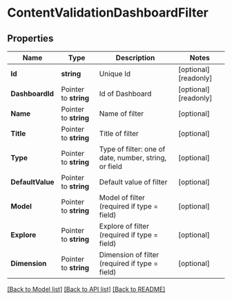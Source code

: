 # ContentValidationDashboardFilter

## Properties

Name | Type | Description | Notes
------------ | ------------- | ------------- | -------------
**Id** | **string** | Unique Id | [optional] [readonly] 
**DashboardId** | Pointer to **string** | Id of Dashboard | [optional] [readonly] 
**Name** | Pointer to **string** | Name of filter | [optional] 
**Title** | Pointer to **string** | Title of filter | [optional] 
**Type** | Pointer to **string** | Type of filter: one of date, number, string, or field | [optional] 
**DefaultValue** | Pointer to **string** | Default value of filter | [optional] 
**Model** | Pointer to **string** | Model of filter (required if type &#x3D; field) | [optional] 
**Explore** | Pointer to **string** | Explore of filter (required if type &#x3D; field) | [optional] 
**Dimension** | Pointer to **string** | Dimension of filter (required if type &#x3D; field) | [optional] 

[[Back to Model list]](../README.md#documentation-for-models) [[Back to API list]](../README.md#documentation-for-api-endpoints) [[Back to README]](../README.md)



